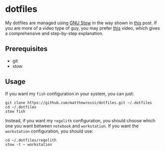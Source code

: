 # dotfiles

My dotfiles are managed using [GNU Stow][1] in the way shown in [this][2] post.
If you are more of a video type of guy, you may prefer [this][3] video, which
gives a comprehensive and step-by-step explanation.

## Prerequisites

- git
- stow

## Usage

If you want my `fish` configuration in your system, you can just:

    git clone https://github.com/matthewrossi/dotfiles.git ~/.dotfiles
    cd ~/.dotfiles
    stow fish

Instead, if you want my `regolith` configuration, you should choose which one
you want between `notebook` and `workstation`. If you want the `workstation`
configuration, you should use:

    cd ~/.dotfiles/regolith
    stow -t ~ workstation

[1]: https://www.gnu.org/software/stow/
[2]: http://brandon.invergo.net/news/2012-05-26-using-gnu-stow-to-manage-your-dotfiles.html
[3]: https://www.youtube.com/watch?v=CFzEuBGPPPg
